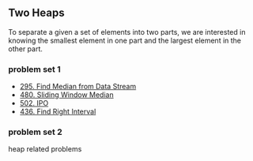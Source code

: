 ## Two Heaps

To separate a given a set of elements into two parts, we are interested in knowing the smallest element in one part and the largest element in the other part.

### problem set 1

+ [295. Find Median from Data Stream][1]
+ [480. Sliding Window Median][2]
+ [502. IPO][3]
+ [436. Find Right Interval][4]

### problem set 2
heap related problems

[1]: https://leetcode.com/problems/find-median-from-data-stream/
[2]: https://leetcode.com/problems/sliding-window-median/
[3]: https://leetcode.com/problems/ipo/
[4]: https://leetcode.com/problems/find-right-interval/